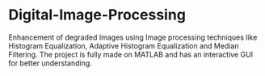 # Digital-Image-Processing
Enhancement of degraded Images using Image processing techniques 
like Histogram Equalization, Adaptive Histogram Equalization and Median Filtering.
The project is fully made on MATLAB and has an interactive GUI for better understanding.
